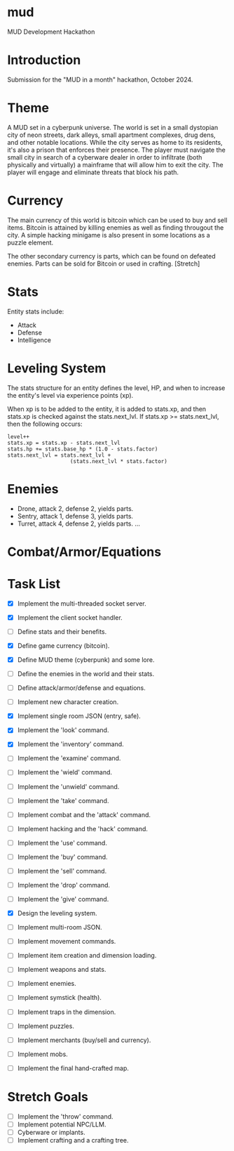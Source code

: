 # mud
MUD Development Hackathon

# Introduction

Submission for the "MUD in a month" hackathon, October 2024.

# Theme

A MUD set in a cyberpunk universe.  The world is set in a small dystopian city of neon streets, dark alleys, small apartment complexes, drug dens, and other notable locations.  While the city serves as home to its residents, it's also a prison that enforces their presence.  The player must navigate the small city in search of a cyberware dealer in order to infiltrate (both physically and virtually) a mainframe that will allow him to exit the city.  The player will engage and eliminate threats that block his path.

# Currency

The main currency of this world is bitcoin which can be used to buy and sell items.  Bitcoin is attained by killing enemies as well as finding througout the city.  A simple hacking minigame is also present in some locations as a puzzle element.

The other secondary currency is parts, which can be found on defeated enemies.  Parts can be sold for Bitcoin or used in crafting. [Stretch]

# Stats

Entity stats include:

 - Attack
 - Defense
 - Intelligence

# Leveling System

The stats structure for an entity defines the level, HP, and when to increase the entity's level via experience points (xp).

When xp is to be added to the entity, it is added to stats.xp, and then stats.xp is checked against the stats.next_lvl.  If stats.xp >= stats.next_lvl, then the following occurs:

    level++
    stats.xp = stats.xp - stats.next_lvl
    stats.hp += stats.base_hp * (1.0 - stats.factor)
    stats.next_lvl = stats.next_lvl + 
                        (stats.next_lvl * stats.factor)


# Enemies

- Drone, attack 2, defense 2, yields parts.
- Sentry, attack 1, defense 3, yields parts.
- Turret, attack 4, defense 2, yields parts.
...

# Combat/Armor/Equations


# Task List

- [x] Implement the multi-threaded socket server.
- [x] Implement the client socket handler.
- [ ] Define stats and their benefits.
- [x] Define game currency (bitcoin).
- [x] Define MUD theme (cyberpunk) and some lore.
- [ ] Define the enemies in the world and their stats.
- [ ] Define attack/armor/defense and equations.
- [ ] Implement new character creation.
- [x] Implement single room JSON (entry, safe).

- [x] Implement the 'look' command.
- [x] Implement the 'inventory' command.
- [ ] Implement the 'examine' command.
- [ ] Implement the 'wield' command.
- [ ] Implement the 'unwield' command.
- [ ] Implement the 'take' command.
- [ ] Implement combat and the 'attack' command.
- [ ] Implement hacking and the 'hack' command.
- [ ] Implement the 'use' command.
- [ ] Implement the 'buy' command.
- [ ] Implement the 'sell' command.
- [ ] Implement the 'drop' command.
- [ ] Implement the 'give' command.

- [x] Design the leveling system.
- [ ] Implement multi-room JSON.
- [ ] Implement movement commands.
- [ ] Implement item creation and dimension loading.
- [ ] Implement weapons and stats.
- [ ] Implement enemies.

- [ ] Implement symstick (health).
- [ ] Implement traps in the dimension.
- [ ] Implement puzzles.
- [ ] Implement merchants (buy/sell and currency).

- [ ] Implement mobs.
- [ ] Implement the final hand-crafted map.

# Stretch Goals

- [ ] Implement the 'throw' command.
- [ ] Implement potential NPC/LLM.
- [ ] Cyberware or implants.
- [ ] Implement crafting and a crafting tree.

